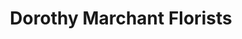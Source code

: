 ---
title: "Dorothy Marchant Florists"
url: /bexhill-on-sea/dorothy-marchant-florists/
shop: Blumen
---